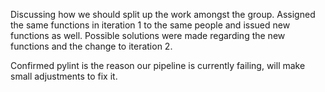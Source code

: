 Discussing how we should split up the work amongst the group. Assigned the same functions in iteration 1 to the same people and issued new functions as well.
Possible solutions were made regarding the new functions and the change to iteration 2.

Confirmed pylint is the reason our pipeline is currently failing, will make small adjustments to fix it.
